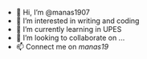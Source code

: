 - 👋 Hi, I’m @manas1907
- 👀 I’m interested in writing and coding
- 🌱 I’m currently learning in UPES 
- 💞️ I’m looking to collaborate on ...
- 📫 Connect me on _manas19_

<!---
manas1907/manas1907 is a ✨ special ✨ repository because its `README.md` (this file) appears on your GitHub profile.
You can click the Preview link to take a look at your changes.
--->
